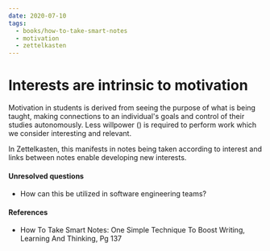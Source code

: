 ```yaml
---
date: 2020-07-10
tags:
  - books/how-to-take-smart-notes
  - motivation
  - zettelkasten
---
```


# Interests are intrinsic to motivation
Motivation in students is derived from seeing the purpose of what is being taught, making
connections to an individual's goals and control of their studies autonomously. Less willpower
(<e926ca38>) is required to perform work which we consider interesting and relevant.

In Zettelkasten, this manifests in notes being taken according to interest and links between notes
enable developing new interests.

#### Unresolved questions
- How can this be utilized in software engineering teams?

#### References
- How To Take Smart Notes: One Simple Technique To Boost Writing, Learning And Thinking, Pg 137
